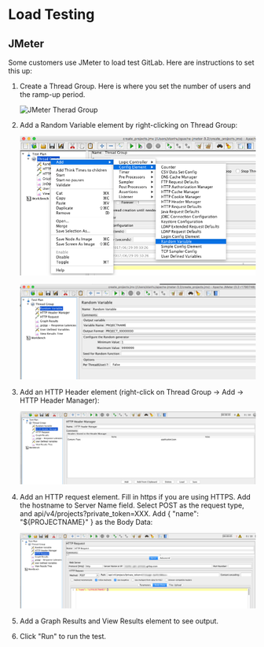 # Load Testing

## JMeter

Some customers use JMeter to load test GitLab. Here are instructions to set this up:

1. Create a Thread Group. Here is where you set the number of users and the ramp-up period.

    ![JMeter Therad Group](img/jmeter_thead_group.png)

2. Add a Random Variable element by right-clicking on Thread Group:

    ![JMeter Add Random Variable](img/jmeter_add_random_variable.png)

    ![JMeter Random Variable](img/jmeter_random_variable_page.png)

3. Add an HTTP Header element (right-click on Thread Group -> Add -> HTTP Header Manager):

    ![JMeter HTTP Header](img/jmeter_http_header_manager.png)

4. Add an HTTP request element. Fill in https if you are using HTTPS. Add the
hostname to Server Name field. Select POST as the request type, and
api/v4/projects?private_token=XXX. Add { "name": "${PROJECTNAME}" } as the
Body Data:

    ![JMeter HTTP Request](img/jmeter_http_request.png)

5. Add a Graph Results and View Results element to see output.

6. Click "Run" to run the test.
